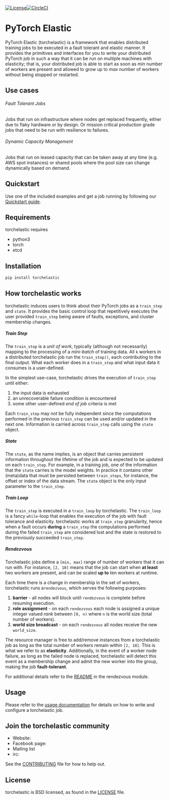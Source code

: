 [![License](https://img.shields.io/badge/License-BSD%203--Clause-blue.svg)](LICENSE)[![CircleCI](https://circleci.com/gh/pytorch/elastic.svg?style=svg&circle-token=9bea46e94adbe2f3e0fb2d4054b1b655f2e208c2)](https://circleci.com/gh/pytorch/elastic)

# PyTorch Elastic
PyTorch Elastic (torchelastic) is a framework that enables distributed training jobs to be executed
in a fault tolerant and elastic manner. It provides the primitives and interfaces
for you to write your distributed PyTorch job in such a way that it can be run on 
multiple machines with elasticity; that is, 
your distributed job is able to start as soon as *min* number of workers are 
present and allowed to grow up to *max* number of workers without being stopped
or restarted. 

## Use cases
###### Fault Tolerant Jobs
Jobs that run on infrastructure where nodes get replaced frequently, either due
to flaky hardware or by design. Or mission critical production grade jobs that
need to be run with resilience to failures.

###### Dynamic Capacity Management
Jobs that run on leased capacity that can be taken away at any time (e.g. AWS
spot instances) or shared pools where the pool size can change dynamically
based on demand.

## Quickstart
Use one of the included examples and get a job running by following our [Quickstart 
guide](aws/README.md).

## Requirements
torchelastic requires
* python3
* torch
* etcd

## Installation
```bash
pip install torchelastic
```

## How torchelastic works

torchelastic induces users to think about their PyTorch jobs as a `train_step` and `state`.
It provides the basic control loop that repetitively executes the user provided
`train_step` being aware of faults, exceptions, and cluster membership changes.

##### Train Step

The `train_step` is a *unit of work*, typically (although not necessarily) 
mapping to the processing of a *mini-batch* of training data. All `k` workers
in a distributed torchelastic job run the `train_step()`, each contributing
to the final output. What each worker does in a `train_step` and what input
data it consumes is a user-defined.

In the simplest use-case, torchelastic drives the execution of `train_step` until 
either:

1. the input data is exhausted
2. an unrecoverable failure condition is encountered
3. some other user-defined *end of job* criteria is met

Each `train_step` may not be fully independent since the computations performed
in the previous `train_step` can be used and/or updated in the next one.
    Information is carried across `train_step` calls using the `state` object.

##### State
The `state`, as the name implies, is an object that carries
persistent information throughout the lifetime of the job and is expected to be
updated on each `train_step`. For example, in a training job, one of the
information that the `state` carries is the model weights.
In practice it contains other (meta)data that must be persisted between 
`train_steps`, for instance, the offset or index of the data stream. The `state`
object is the only input parameter to the `train_step`.

##### Train Loop
The `train_step` is executed in a `train_loop` by torchelastic. The `train_loop`
is a fancy `while`-loop that enables the execution of the job with 
fault tolerance and elasticity. torchelastic works at `train_step` granularity,
hence when a fault occurs **during** a `train_step` the computations performed during
the failed `train_step` are considered lost and the state is restored to the previously
succeeded `train_step`.

##### Rendezvous
Torchelastic jobs define a `[min, max]` range of number of workers that it can 
run with. For instance, `[2, 10]` means that the job can start when 
**at least** two workers are present, and can be scaled **up to** ten workers
at runtime. 

Each time there is a change in membership in the set of workers, 
torchelastic runs a`rendezvous`, which serves the following purposes:

1. **barrier** - all nodes will block until `rendezvous` is complete before resuming execution.
2. **role assignment** - on each `rendezvous` each node is assigned a unique integer valued *rank* between `[0, n)` where `n` is the world size  (total number of workers).
3. **world size broadcast** - on each `rendezvous` all nodes receive the new `world_size`. 

The resource manager is free to add/remove instances from a torchelastic job as 
long as the total number of workers remain within `[2, 10]`. This is what we
refer to as **elasticity**. Additionally, in the event of a worker node failure,
as long as the failed node is replaced, torchelastic will detect this event as
a membership change and admit the new worker into the group, making the job
**fault-tolerant**.
 

For additional details refer to the [README](torchelastic/rendezvous/README.md)
in the rendezvous module.

## Usage
Please refer to the [usage documentation](USAGE.md) for details on how to write
and configure a torchelastic job.

## Join the torchelastic community
* Website: 
* Facebook page:
* Mailing list
* irc: 

See the [CONTRIBUTING](CONTRIBUTING.md) file for how to help out.

## License
torchelastic is BSD licensed, as found in the [LICENSE](LICENSE) file.
